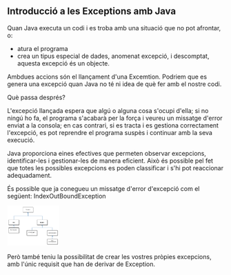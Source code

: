 ## Introducció a les Exceptions amb Java

Quan Java executa un codi i es troba amb una situació que no pot afrontar, o:
 - atura el programa
 - crea un tipus especial de dades, anomenat excepció, i descomptat, aquesta excepció és un objecte.

Ambdues accions són el llançament d'una Excemtion.
Podriem que es genera una excepció quan Java no té ni idea de què fer amb el nostre codi.

Què passa després?

L'excepció llançada espera que algú o alguna cosa s'ocupi d'ella;
si no ningú ho fa, el programa s'acabarà per la força i veureu un missatge d'error enviat a la consola;
en cas contrari, si es tracta i es gestiona correctament l'excepció, es pot reprendre el programa suspès i continuar amb la seva execució.

Java proporciona eines efectives que permeten observar excepcions,
identificar-les i gestionar-les de manera eficient. 
Això és possible pel fet que totes les possibles excepcions es poden classificar i 
s'hi pot reaccionar adequadament.

És possible que ja conegueu un missatge d'error d'excepció com el següent: IndexOutBoundException

<img src="./exceptionTree.png" width="120" />

Però també teniu la possibilitat de crear les vostres pròpies excepcions, amb l'únic requisit que han de derivar de Exception.


